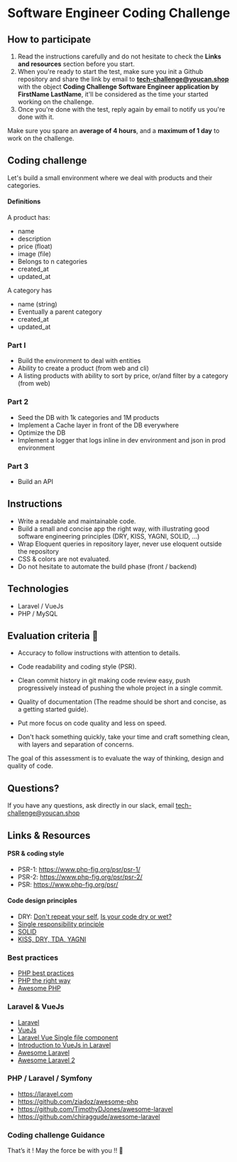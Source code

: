 # Software Engineer Coding Challenge

## How to participate

1. Read the instructions carefully and do not hesitate to check the **Links and resources** section before you start. 
2. When you're ready to start the test, make sure you init a Github repository and share the link by email to **tech-challenge@youcan.shop** with the object **Coding Challenge Software Engineer application by FirstName LastName**, it'll be considered as the time your started working on the challenge.
3. Once you're done with the test, reply again by email to notify us you're done with it. 

Make sure you spare an **average of 4 hours**, and a **maximum of 1 day** to work on the challenge.

## Coding challenge

Let's build a small environment where we deal with products and their categories.

#### Definitions

A product has:
- name
- description
- price (float)
- image (file)
- Belongs to n categories
- created_at
- updated_at

A category has
- name (string)
- Eventually a parent category
- created_at
- updated_at

### Part I
- Build the environment to deal with entities
- Ability to create a product (from web and cli)
- A listing products with ability to sort by price, or/and filter by a category (from web)

### Part 2

- Seed the DB with 1k categories and 1M products 
- Implement a Cache layer in front of the DB everywhere
- Optimize the DB
- Implement a logger that logs inline in dev environment and json in prod environment

### Part 3
- Build an API

## Instructions
- Write a readable and maintainable code.
- Build a small and concise app the right way, with illustrating good software engineering principles (DRY, KISS, YAGNI, SOLID, ...)
- Wrap Eloquent queries in repository layer,  never use eloquent outside the repository
- CSS & colors are not evaluated.
- Do not hesitate to automate the build phase (front / backend)

## Technologies
- Laravel / VueJs
- PHP / MySQL

## Evaluation criteria 🚨
- Accuracy to follow instructions with attention to details.
- Code readability and coding style (PSR).
- Clean commit history in git making code review easy, push progressively instead of pushing the whole project in a single commit.
- Quality of documentation (The readme should be short and concise, as a getting started guide).


- Put more focus on code quality and less on speed. 
- Don't hack something quickly, take your time and craft something clean, with layers and separation of concerns.

The goal of this assessment is to evaluate the way of thinking, design and quality of code. 

## Questions?

If you have any questions, ask directly in our slack, email tech-challenge@youcan.shop  

## Links & Resources

#### PSR & coding style
- PSR-1: https://www.php-fig.org/psr/psr-1/
- PSR-2: https://www.php-fig.org/psr/psr-2/
- PSR: https://www.php-fig.org/psr/

#### Code design principles
- DRY: [Don't repeat your self](https://deviq.com/don-t-repeat-yourself/), [Is your code dry or wet?](https://www.softwareyoga.com/is-your-code-dry-or-wet/)
- [Single responsibility principle](https://deviq.com/single-responsibility-principle/)
- [SOLID](https://deviq.com/solid/)   
- [KISS, DRY, TDA, YAGNI](https://medium.com/@derodu/design-patterns-kiss-dry-tda-yagni-soc-828c112b89ee)

### Best practices

- [PHP best practices](https://phpbestpractices.org/)
- [PHP the right way](https://phptherightway.com/)
- [Awesome PHP](https://github.com/ziadoz/awesome-php)

### Laravel & VueJs

- [Laravel](https://laravel.com)
- [VueJs](https://vuejs.org/v2/guide/)
- [Laravel Vue Single file component](https://medium.com/plint-sites/javascript-in-laravel-vue-single-file-components-69be12033d98)
- [Introduction to VueJs in Laravel](https://medium.com/justlaravel/introduction-to-vue-js-in-laravel-e8757174e58e)
- [Awesome Laravel](https://github.com/TimothyDJones/awesome-laravel)
- [Awesome Laravel 2](https://github.com/chiraggude/awesome-laravel)

### PHP / Laravel / Symfony
- https://laravel.com
- https://github.com/ziadoz/awesome-php
- https://github.com/TimothyDJones/awesome-laravel
- https://github.com/chiraggude/awesome-laravel

### Coding challenge Guidance



That’s it ! May the force be with you !! 🖖 
